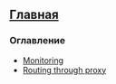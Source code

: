 ## [Главная](../README.md)
### Оглавление
- [Monitoring](monitoring.md)
- [Routing through proxy](proxing.md)